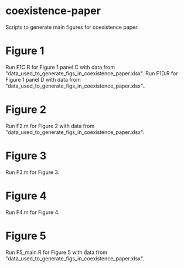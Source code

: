 # coexistence-paper
Scripts to generate main figures for coexistence paper. 

# Figure 1
Run F1C.R for Figure 1 panel C with data from "data_used_to_generate_figs_in_coexistence_paper.xlsx".
Run F1D.R for Figure 1 panel D with data from "data_used_to_generate_figs_in_coexistence_paper.xlsx"..

# Figure 2
Run F2.m for Figure 2 with data from "data_used_to_generate_figs_in_coexistence_paper.xlsx".

# Figure 3
Run F3.m for Figure 3. 

# Figure 4
Run F4.m for Figure 4. 

# Figure 5
Run F5_main.R for Figure 5 with data from "data_used_to_generate_figs_in_coexistence_paper.xlsx". 
